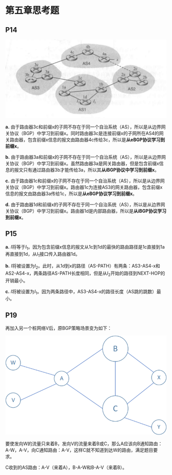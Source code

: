 # 第五章思考题

## P14

![](img/P14.png)

**a.** 由于路由器3c和前缀x的子网不存在于同一个自治系统（AS），所以是从边界网关协议（BGP）中学习到前缀x。同时路由器3c是连接前缀x的子网所在AS4的网关路由器，包含前缀x信息的报文由路由器4c传给3c，所以是**从eBGP协议学习到前缀x**。

**b.** 由于路由器3a和前缀x的子网不存在于同一个自治系统（AS），所以是从边界网关协议（BGP）中学习到前缀x。虽然路由器3a是网关路由器，但是包含前缀x信息的报文只有通过路由器3b才能传给3a，所以其**从iBGP协议中学习到前缀x**。

**c.** 由于路由器1c和前缀x的子网不存在于同一个自治系统（AS），所以是从边界网关协议（BGP）中学习到前缀x。路由器1c为连接AS3的网关路由器，包含前缀x信息的报文由路由器3a传给1c，所以是**从eBGP协议学习到前缀x**。

**d.** 由于路由器1d和前缀x的子网不存在于同一个自治系统（AS），所以是从边界网关协议（BGP）中学习到前缀x。路由器1d是内部路由器，所以是**从iBGP协议学习到前缀x**。

## P15

**a.** $I$将等于$I_{1}$。因为包含前缀x信息的报文从1c到1d的最快的路由路径是1c直接到1a再直接到1d，从$I_{1}$接口传入路由器1d。

**b.**  $I$将被设置为$I_{2}$。此时，从1d到x的路径（AS-PATH）有两条：AS3-AS4-x和AS2-AS4-x，两条路径AS-PATH长度相同，但是从$I_{2}$开始的路径到NEXT-HOP的开销最小。

**c.**  $I$将被设置为$I_{1}$。因为两条路径中，AS3-AS4-x的路径长度（AS跳的跳数）最小。

## P19

再加入另一个桩网络V后，原BGP策略场景变为如下：

![](img/addV.png)

要使发向W的流量只来着B，发向V的流量来着B或C，那么A应该向B通知路由：A-W，A-V，向C通知路由：A-V，这样C就不知道到达W的路由，满足题目要求。

C收到的AS路由：A-V（来着A），B-A-W和B-A-V（来着B）。